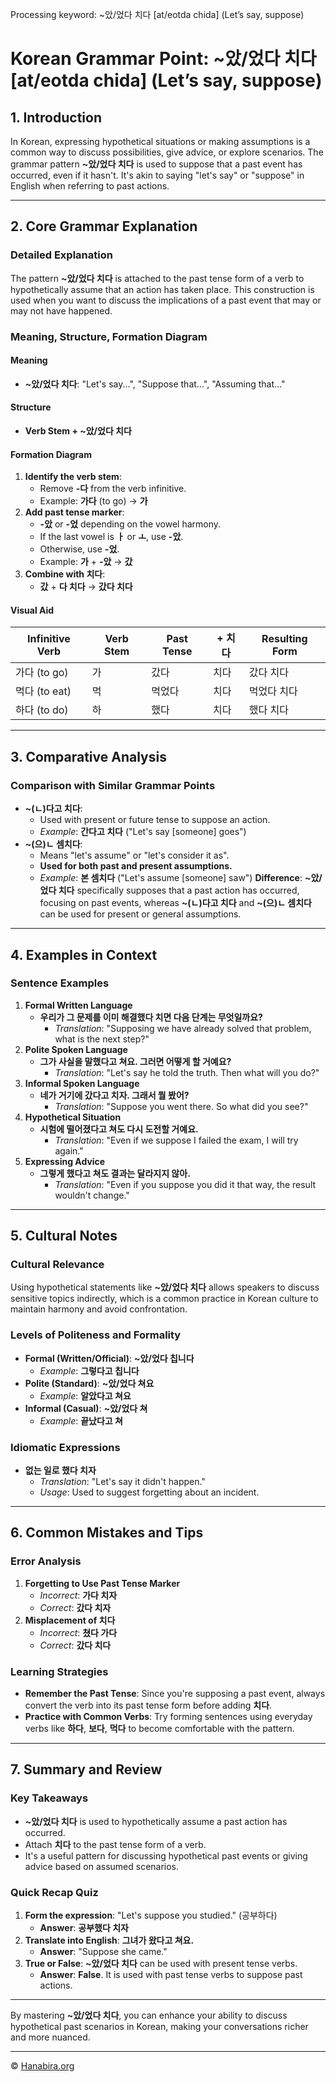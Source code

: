 Processing keyword: ~았/었다 치다 [at/eotda chida] (Let’s say, suppose)
# Korean Grammar Point: ~았/었다 치다 [at/eotda chida] (Let’s say, suppose)

## 1. Introduction
In Korean, expressing hypothetical situations or making assumptions is a common way to discuss possibilities, give advice, or explore scenarios. The grammar pattern **~았/었다 치다** is used to suppose that a past event has occurred, even if it hasn't. It's akin to saying "let's say" or "suppose" in English when referring to past actions.

---
## 2. Core Grammar Explanation
### Detailed Explanation
The pattern **~았/었다 치다** is attached to the past tense form of a verb to hypothetically assume that an action has taken place. This construction is used when you want to discuss the implications of a past event that may or may not have happened.
### Meaning, Structure, Formation Diagram
#### Meaning
- **~았/었다 치다**: "Let's say...", "Suppose that...", "Assuming that..."
#### Structure
- **Verb Stem + ~았/었다 치다**
#### Formation Diagram
1. **Identify the verb stem**:
   - Remove **-다** from the verb infinitive.
   - Example: **가다** (to go) → **가**
2. **Add past tense marker**:
   - **-았** or **-었** depending on the vowel harmony.
   - If the last vowel is **ㅏ** or **ㅗ**, use **-았**.
   - Otherwise, use **-었**.
   - Example: **가** + **-았** → **갔**
3. **Combine with 치다**:
   - **갔** + **다 치다** → **갔다 치다**
#### Visual Aid
| Infinitive Verb | Verb Stem | Past Tense | + 치다 | Resulting Form    |
|-----------------|-----------|------------|--------|-------------------|
| 가다 (to go)    | 가        | 갔다       | 치다   | 갔다 치다         |
| 먹다 (to eat)   | 먹        | 먹었다     | 치다   | 먹었다 치다       |
| 하다 (to do)    | 하        | 했다       | 치다   | 했다 치다         |
---
## 3. Comparative Analysis
### Comparison with Similar Grammar Points
- **~(ㄴ)다고 치다**:
  - Used with present or future tense to suppose an action.
  - *Example*: **간다고 치다** ("Let's say [someone] goes")
- **~(으)ㄴ 셈치다**:
  - Means "let's assume" or "let's consider it as".
  - **Used for both past and present assumptions.**
  - *Example*: **본 셈치다** ("Let's assume [someone] saw")
**Difference**: **~았/었다 치다** specifically supposes that a past action has occurred, focusing on past events, whereas **~(ㄴ)다고 치다** and **~(으)ㄴ 셈치다** can be used for present or general assumptions.
---
## 4. Examples in Context
### Sentence Examples
1. **Formal Written Language**
   - **우리가 그 문제를 이미 해결했다 치면 다음 단계는 무엇일까요?**
     - *Translation*: "Supposing we have already solved that problem, what is the next step?"
2. **Polite Spoken Language**
   - **그가 사실을 말했다고 쳐요. 그러면 어떻게 할 거예요?**
     - *Translation*: "Let's say he told the truth. Then what will you do?"
3. **Informal Spoken Language**
   - **네가 거기에 갔다고 치자. 그래서 뭘 봤어?**
     - *Translation*: "Suppose you went there. So what did you see?"
4. **Hypothetical Situation**
   - **시험에 떨어졌다고 쳐도 다시 도전할 거예요.**
     - *Translation*: "Even if we suppose I failed the exam, I will try again."
5. **Expressing Advice**
   - **그렇게 했다고 쳐도 결과는 달라지지 않아.**
     - *Translation*: "Even if you suppose you did it that way, the result wouldn't change."
---
## 5. Cultural Notes
### Cultural Relevance
Using hypothetical statements like **~았/었다 치다** allows speakers to discuss sensitive topics indirectly, which is a common practice in Korean culture to maintain harmony and avoid confrontation.
### Levels of Politeness and Formality
- **Formal (Written/Official)**: **~았/었다 칩니다**
  - *Example*: **그렇다고 칩니다**
- **Polite (Standard)**: **~았/었다 쳐요**
  - *Example*: **알았다고 쳐요**
- **Informal (Casual)**: **~았/었다 쳐**
  - *Example*: **끝났다고 쳐**
### Idiomatic Expressions
- **없는 일로 했다 치자**
  - *Translation*: "Let's say it didn't happen."
  - *Usage*: Used to suggest forgetting about an incident.
---
## 6. Common Mistakes and Tips
### Error Analysis
1. **Forgetting to Use Past Tense Marker**
   - *Incorrect*: **가다 치자**
   - *Correct*: **갔다 치자**
2. **Misplacement of 치다**
   - *Incorrect*: **쳤다 가다**
   - *Correct*: **갔다 치다**
### Learning Strategies
- **Remember the Past Tense**: Since you're supposing a past event, always convert the verb into its past tense form before adding **치다**.
- **Practice with Common Verbs**: Try forming sentences using everyday verbs like **하다**, **보다**, **먹다** to become comfortable with the pattern.
---
## 7. Summary and Review
### Key Takeaways
- **~았/었다 치다** is used to hypothetically assume a past action has occurred.
- Attach **치다** to the past tense form of a verb.
- It's a useful pattern for discussing hypothetical past events or giving advice based on assumed scenarios.
### Quick Recap Quiz
1. **Form the expression**: "Let's suppose you studied." (공부하다)
   - **Answer**: **공부했다 치자**
2. **Translate into English**: **그녀가 왔다고 쳐요.**
   - **Answer**: "Suppose she came."
3. **True or False**: **~았/었다 치다** can be used with present tense verbs.
   - **Answer**: **False**. It is used with past tense verbs to suppose past actions.
---
By mastering **~았/었다 치다**, you can enhance your ability to discuss hypothetical past scenarios in Korean, making your conversations richer and more nuanced.

---
© [Hanabira.org](https://hanabira.org)
